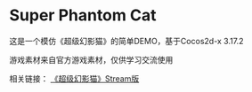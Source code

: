 # Super Phantom Cat

这是一个模仿《超级幻影猫》的简单DEMO，基于Cocos2d-x 3.17.2

游戏素材来自官方游戏素材，仅供学习交流使用

相关链接：
[《超级幻影猫》Stream版](https://store.steampowered.com/app/988100/Super_Phantom_Cat/)
